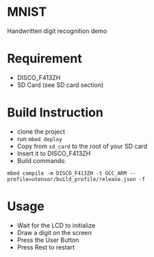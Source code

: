 # MNIST
Handwritten digit recognition demo

# Requirement
- DISCO_F413ZH
- SD Card (see SD card section)

# Build Instruction
- clone the project
- run `mbed deploy`
- Copy from `sd_card` to the root of your SD card
- Insert it to DISCO_F413ZH
- Build commands:
```
mbed compile -m DISCO_F413ZH -t GCC_ARM --profile=utensor/build_profile/release.json -f
```

# Usage
- Wait for the LCD to initialize
- Draw a digit on the screen
- Press the User Button
- Press Rest to restart
